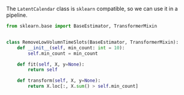 The `LatentCalendar` class is `sklearn` compatible, so we can use it in a pipeline. 

```python
from sklearn.base import BaseEstimator, TransformerMixin


class RemoveLowVolumnTimeSlots(BaseEstimator, TransformerMixin):
    def __init__(self, min_count: int = 10):
        self.min_count = min_count

    def fit(self, X, y=None):
        return self

    def transform(self, X, y=None):
        return X.loc[:, X.sum() > self.min_count]
```